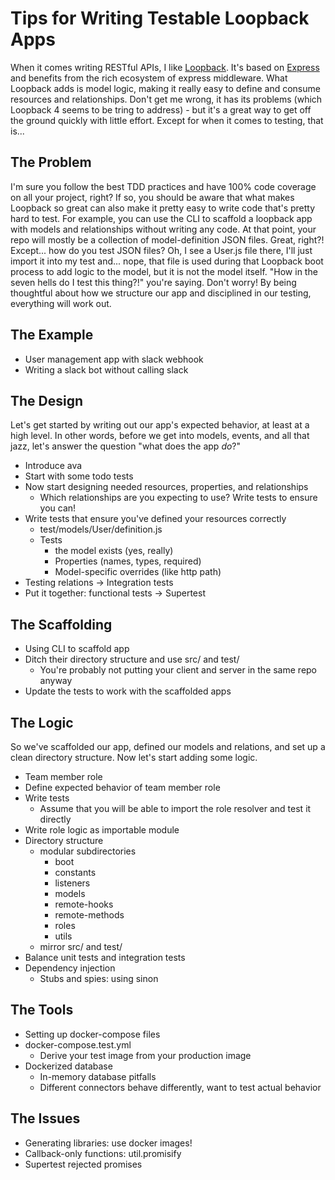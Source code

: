# Tips for Writing Testable Loopback Apps

When it comes writing RESTful APIs, I like [Loopback](https://loopback.io/). It's based on [Express](https://expressjs.com/) and benefits from the rich ecosystem of express middleware. What Loopback adds is model logic, making it really easy to define and consume resources and relationships. Don't get me wrong, it has its problems (which Loopback 4 seems to be tring to address) - but it's a great way to get off the ground quickly with little effort. Except for when it comes to testing, that is...

## The Problem

I'm sure you follow the best TDD practices and have 100% code coverage on all your project, right? If so, you should be aware that what makes Loopback so great can also make it pretty easy to write code that's pretty hard to test. For example, you can use the CLI to scaffold a loopback app with models and relationships without writing any code. At that point, your repo will mostly be a collection of model-definition JSON files. Great, right?! Except... how do you test JSON files? Oh, I see a User.js file there, I'll just import it into my test and... nope, that file is used during that Loopback boot process to add logic to the model, but it is not the model itself. "How in the seven hells do I test this thing?!" you're saying. Don't worry! By being thoughtful about how we structure our app and disciplined in our testing, everything will work out.

## The Example
* User management app with slack webhook
* Writing a slack bot without calling slack

## The Design
Let's get started by writing out our app's expected behavior, at least at a high level. In other words, before we get into models, events, and all that jazz, let's answer the question "what does the app *do*?"

* Introduce ava
* Start with some todo tests
* Now start designing needed resources, properties, and relationships
    * Which relationships are you expecting to use? Write tests to ensure you can!
* Write tests that ensure you've defined your resources correctly
    * test/models/User/definition.js
    * Tests
        * the model exists (yes, really)
        * Properties (names, types, required)
        * Model-specific overrides (like http path)
* Testing relations -> Integration tests
* Put it together: functional tests -> Supertest

## The Scaffolding
* Using CLI to scaffold app
* Ditch their directory structure and use src/ and test/
    * You're probably not putting your client and server in the same repo anyway
* Update the tests to work with the scaffolded apps

## The Logic
So we've scaffolded our app, defined our models and relations, and set up a clean directory structure. Now let's start adding some logic.
* Team member role
* Define expected behavior of team member role
* Write tests
    * Assume that you will be able to import the role resolver and test it directly
* Write role logic as importable module
* Directory structure
    * modular subdirectories
        * boot
        * constants
        * listeners
        * models
        * remote-hooks
        * remote-methods
        * roles
        * utils
    * mirror src/ and test/
* Balance unit tests and integration tests
* Dependency injection
    * Stubs and spies: using sinon

## The Tools
* Setting up docker-compose files
* docker-compose.test.yml
    * Derive your test image from your production image
* Dockerized database
    * In-memory database pitfalls
    * Different connectors behave differently, want to test actual behavior

## The Issues
* Generating libraries: use docker images!
* Callback-only functions: util.promisify
* Supertest rejected promises
